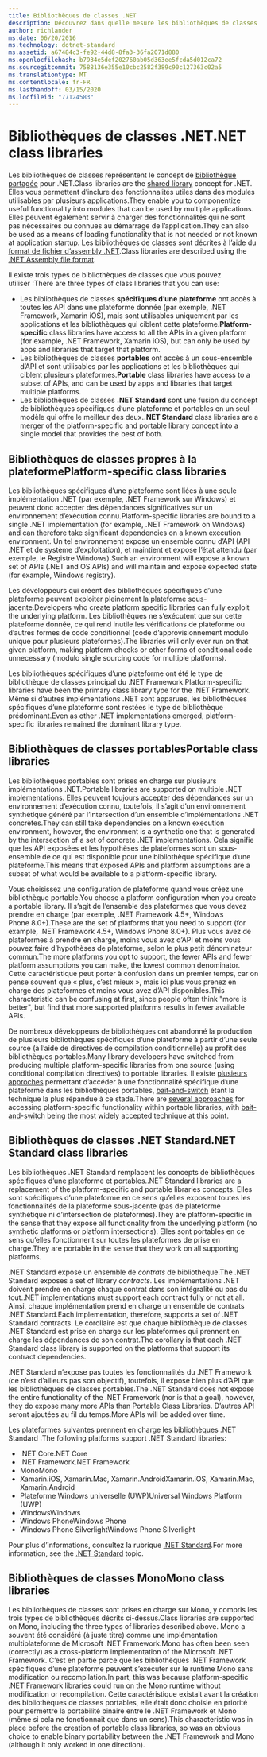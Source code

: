 ```yaml
---
title: Bibliothèques de classes .NET
description: Découvrez dans quelle mesure les bibliothèques de classes .NET vous permettent de grouper des fonctionnalités utiles en modules utilisables par plusieurs applications.
author: richlander
ms.date: 06/20/2016
ms.technology: dotnet-standard
ms.assetid: a67484c3-fe92-44d8-8fa3-36fa2071d880
ms.openlocfilehash: b7934e5def202760ab05d363ee5fcda5d012ca72
ms.sourcegitcommit: 7588136e355e10cbc2582f389c90c127363c02a5
ms.translationtype: MT
ms.contentlocale: fr-FR
ms.lasthandoff: 03/15/2020
ms.locfileid: "77124583"
---
```

# <a name="net-class-libraries"></a><span data-ttu-id="d49ac-103">Bibliothèques de classes .NET</span><span class="sxs-lookup"><span data-stu-id="d49ac-103">.NET class libraries</span></span>

<span data-ttu-id="d49ac-104">Les bibliothèques de classes représentent le concept de [bibliothèque partagée](https://en.wikipedia.org/wiki/Library_%28computing%29#Shared_libraries) pour .NET.</span><span class="sxs-lookup"><span data-stu-id="d49ac-104">Class libraries are the [shared library](https://en.wikipedia.org/wiki/Library_%28computing%29#Shared_libraries) concept for .NET.</span></span> <span data-ttu-id="d49ac-105">Elles vous permettent d’inclure des fonctionnalités utiles dans des modules utilisables par plusieurs applications.</span><span class="sxs-lookup"><span data-stu-id="d49ac-105">They enable you to componentize useful functionality into modules that can be used by multiple applications.</span></span> <span data-ttu-id="d49ac-106">Elles peuvent également servir à charger des fonctionnalités qui ne sont pas nécessaires ou connues au démarrage de l’application.</span><span class="sxs-lookup"><span data-stu-id="d49ac-106">They can also be used as a means of loading functionality that is not needed or not known at application startup.</span></span> <span data-ttu-id="d49ac-107">Les bibliothèques de classes sont décrites à l’aide du [format de fichier d’assembly .NET](assembly/file-format.md).</span><span class="sxs-lookup"><span data-stu-id="d49ac-107">Class libraries are described using the [.NET Assembly file format](assembly/file-format.md).</span></span>

<span data-ttu-id="d49ac-108">Il existe trois types de bibliothèques de classes que vous pouvez utiliser :</span><span class="sxs-lookup"><span data-stu-id="d49ac-108">There are three types of class libraries that you can use:</span></span>

* <span data-ttu-id="d49ac-109">Les bibliothèques de classes **spécifiques d’une plateforme** ont accès à toutes les API dans une plateforme donnée (par exemple, .NET Framework, Xamarin iOS), mais sont utilisables uniquement par les applications et les bibliothèques qui ciblent cette plateforme.</span><span class="sxs-lookup"><span data-stu-id="d49ac-109">**Platform-specific** class libraries have access to all the APIs in a given platform (for example, .NET Framework, Xamarin iOS), but can only be used by apps and libraries that target that platform.</span></span>
* <span data-ttu-id="d49ac-110">Les bibliothèques de classes **portables** ont accès à un sous-ensemble d’API et sont utilisables par les applications et les bibliothèques qui ciblent plusieurs plateformes.</span><span class="sxs-lookup"><span data-stu-id="d49ac-110">**Portable** class libraries have access to a subset of APIs, and can be used by apps and libraries that target multiple platforms.</span></span>
* <span data-ttu-id="d49ac-111">Les bibliothèques de classes **.NET Standard** sont une fusion du concept de bibliothèques spécifiques d’une plateforme et portables en un seul modèle qui offre le meilleur des deux.</span><span class="sxs-lookup"><span data-stu-id="d49ac-111">**.NET Standard** class libraries are a merger of the platform-specific and portable library concept into a single model that provides the best of both.</span></span>

## <a name="platform-specific-class-libraries"></a><span data-ttu-id="d49ac-112">Bibliothèques de classes propres à la plateforme</span><span class="sxs-lookup"><span data-stu-id="d49ac-112">Platform-specific class libraries</span></span>

<span data-ttu-id="d49ac-113">Les bibliothèques spécifiques d’une plateforme sont liées à une seule implémentation .NET (par exemple, .NET Framework sur Windows) et peuvent donc accepter des dépendances significatives sur un environnement d’exécution connu.</span><span class="sxs-lookup"><span data-stu-id="d49ac-113">Platform-specific libraries are bound to a single .NET implementation (for example, .NET Framework on Windows) and can therefore take significant dependencies on a known execution environment.</span></span> <span data-ttu-id="d49ac-114">Un tel environnement expose un ensemble connu d’API (API .NET et de système d’exploitation), et maintient et expose l’état attendu (par exemple, le Registre Windows).</span><span class="sxs-lookup"><span data-stu-id="d49ac-114">Such an environment will expose a known set of APIs (.NET and OS APIs) and will maintain and expose expected state (for example, Windows registry).</span></span>

<span data-ttu-id="d49ac-115">Les développeurs qui créent des bibliothèques spécifiques d’une plateforme peuvent exploiter pleinement la plateforme sous-jacente.</span><span class="sxs-lookup"><span data-stu-id="d49ac-115">Developers who create platform specific libraries can fully exploit the underlying platform.</span></span> <span data-ttu-id="d49ac-116">Les bibliothèques ne s’exécutent que sur cette plateforme donnée, ce qui rend inutile les vérifications de plateforme ou d’autres formes de code conditionnel (code d’approvisionnement modulo unique pour plusieurs plateformes).</span><span class="sxs-lookup"><span data-stu-id="d49ac-116">The libraries will only ever run on that given platform, making platform checks or other forms of conditional code unnecessary (modulo single sourcing code for multiple platforms).</span></span>

<span data-ttu-id="d49ac-117">Les bibliothèques spécifiques d’une plateforme ont été le type de bibliothèque de classes principal du .NET Framework.</span><span class="sxs-lookup"><span data-stu-id="d49ac-117">Platform-specific libraries have been the primary class library type for the .NET Framework.</span></span> <span data-ttu-id="d49ac-118">Même si d’autres implémentations .NET sont apparues, les bibliothèques spécifiques d’une plateforme sont restées le type de bibliothèque prédominant.</span><span class="sxs-lookup"><span data-stu-id="d49ac-118">Even as other .NET implementations emerged, platform-specific libraries remained the dominant library type.</span></span>

## <a name="portable-class-libraries"></a><span data-ttu-id="d49ac-119">Bibliothèques de classes portables</span><span class="sxs-lookup"><span data-stu-id="d49ac-119">Portable class libraries</span></span>

<span data-ttu-id="d49ac-120">Les bibliothèques portables sont prises en charge sur plusieurs implémentations .NET.</span><span class="sxs-lookup"><span data-stu-id="d49ac-120">Portable libraries are supported on multiple .NET implementations.</span></span> <span data-ttu-id="d49ac-121">Elles peuvent toujours accepter des dépendances sur un environnement d’exécution connu, toutefois, il s’agit d’un environnement synthétique généré par l’intersection d’un ensemble d’implémentations .NET concrètes.</span><span class="sxs-lookup"><span data-stu-id="d49ac-121">They can still take dependencies on a known execution environment, however, the environment is a synthetic one that is generated by the intersection of a set of concrete .NET implementations.</span></span> <span data-ttu-id="d49ac-122">Cela signifie que les API exposées et les hypothèses de plateformes sont un sous-ensemble de ce qui est disponible pour une bibliothèque spécifique d’une plateforme.</span><span class="sxs-lookup"><span data-stu-id="d49ac-122">This means that exposed APIs and platform assumptions are a subset of what would be available to a platform-specific library.</span></span>

<span data-ttu-id="d49ac-123">Vous choisissez une configuration de plateforme quand vous créez une bibliothèque portable.</span><span class="sxs-lookup"><span data-stu-id="d49ac-123">You choose a platform configuration when you create a portable library.</span></span> <span data-ttu-id="d49ac-124">Il s’agit de l’ensemble des plateformes que vous devez prendre en charge (par exemple, .NET Framework 4.5+, Windows Phone 8.0+).</span><span class="sxs-lookup"><span data-stu-id="d49ac-124">These are the set of platforms that you need to support (for example, .NET Framework 4.5+, Windows Phone 8.0+).</span></span> <span data-ttu-id="d49ac-125">Plus vous avez de plateformes à prendre en charge, moins vous avez d’API et moins vous pouvez faire d’hypothèses de plateforme, selon le plus petit dénominateur commun.</span><span class="sxs-lookup"><span data-stu-id="d49ac-125">The more platforms you opt to support, the fewer APIs and fewer platform assumptions you can make, the lowest common denominator.</span></span> <span data-ttu-id="d49ac-126">Cette caractéristique peut porter à confusion dans un premier temps, car on pense souvent que « plus, c’est mieux », mais ici plus vous prenez en charge des plateformes et moins vous avez d’API disponibles.</span><span class="sxs-lookup"><span data-stu-id="d49ac-126">This characteristic can be confusing at first, since people often think "more is better", but find that more supported platforms results in fewer available APIs.</span></span>

<span data-ttu-id="d49ac-127">De nombreux développeurs de bibliothèques ont abandonné la production de plusieurs bibliothèques spécifiques d’une plateforme à partir d’une seule source (à l’aide de directives de compilation conditionnelle) au profit des bibliothèques portables.</span><span class="sxs-lookup"><span data-stu-id="d49ac-127">Many library developers have switched from producing multiple platform-specific libraries from one source (using conditional compilation directives) to portable libraries.</span></span> <span data-ttu-id="d49ac-128">Il existe [plusieurs approches](https://blog.stephencleary.com/2012/11/portable-class-library-enlightenment.html) permettant d’accéder à une fonctionnalité spécifique d’une plateforme dans les bibliothèques portables, [bait-and-switch](https://log.paulbetts.org/the-bait-and-switch-pcl-trick/) étant la technique la plus répandue à ce stade.</span><span class="sxs-lookup"><span data-stu-id="d49ac-128">There are [several approaches](https://blog.stephencleary.com/2012/11/portable-class-library-enlightenment.html) for accessing platform-specific functionality within portable libraries, with [bait-and-switch](https://log.paulbetts.org/the-bait-and-switch-pcl-trick/) being the most widely accepted technique at this point.</span></span>

## <a name="net-standard-class-libraries"></a><span data-ttu-id="d49ac-129">Bibliothèques de classes .NET Standard</span><span class="sxs-lookup"><span data-stu-id="d49ac-129">.NET Standard class libraries</span></span>

<span data-ttu-id="d49ac-130">Les bibliothèques .NET Standard remplacent les concepts de bibliothèques spécifiques d’une plateforme et portables.</span><span class="sxs-lookup"><span data-stu-id="d49ac-130">.NET Standard libraries are a replacement of the platform-specific and portable libraries concepts.</span></span> <span data-ttu-id="d49ac-131">Elles sont spécifiques d’une plateforme en ce sens qu’elles exposent toutes les fonctionnalités de la plateforme sous-jacente (pas de plateforme synthétique ni d’intersection de plateformes).</span><span class="sxs-lookup"><span data-stu-id="d49ac-131">They are platform-specific in the sense that they expose all functionality from the underlying platform (no synthetic platforms or platform intersections).</span></span> <span data-ttu-id="d49ac-132">Elles sont portables en ce sens qu’elles fonctionnent sur toutes les plateformes de prise en charge.</span><span class="sxs-lookup"><span data-stu-id="d49ac-132">They are portable in the sense that they work on all supporting platforms.</span></span>

<span data-ttu-id="d49ac-133">.NET Standard expose un ensemble de _contrats_ de bibliothèque.</span><span class="sxs-lookup"><span data-stu-id="d49ac-133">The .NET Standard exposes a set of library _contracts_.</span></span> <span data-ttu-id="d49ac-134">Les implémentations .NET doivent prendre en charge chaque contrat dans son intégralité ou pas du tout.</span><span class="sxs-lookup"><span data-stu-id="d49ac-134">.NET implementations must support each contract fully or not at all.</span></span> <span data-ttu-id="d49ac-135">Ainsi, chaque implémentation prend en charge un ensemble de contrats .NET Standard.</span><span class="sxs-lookup"><span data-stu-id="d49ac-135">Each implementation, therefore, supports a set of .NET Standard contracts.</span></span> <span data-ttu-id="d49ac-136">Le corollaire est que chaque bibliothèque de classes .NET Standard est prise en charge sur les plateformes qui prennent en charge les dépendances de son contrat.</span><span class="sxs-lookup"><span data-stu-id="d49ac-136">The corollary is that each .NET Standard class library is supported on the platforms that support its contract dependencies.</span></span>

<span data-ttu-id="d49ac-137">.NET Standard n’expose pas toutes les fonctionnalités du .NET Framework (ce n’est d’ailleurs pas son objectif), toutefois, il expose bien plus d’API que les bibliothèques de classes portables.</span><span class="sxs-lookup"><span data-stu-id="d49ac-137">The .NET Standard does not expose the entire functionality of the .NET Framework (nor is that a goal), however, they do expose many more APIs than Portable Class Libraries.</span></span> <span data-ttu-id="d49ac-138">D’autres API seront ajoutées au fil du temps.</span><span class="sxs-lookup"><span data-stu-id="d49ac-138">More APIs will be added over time.</span></span>

<span data-ttu-id="d49ac-139">Les plateformes suivantes prennent en charge les bibliothèques .NET Standard :</span><span class="sxs-lookup"><span data-stu-id="d49ac-139">The following platforms support .NET Standard libraries:</span></span>

* <span data-ttu-id="d49ac-140">.NET Core</span><span class="sxs-lookup"><span data-stu-id="d49ac-140">.NET Core</span></span>
* <span data-ttu-id="d49ac-141">.NET Framework</span><span class="sxs-lookup"><span data-stu-id="d49ac-141">.NET Framework</span></span>
* <span data-ttu-id="d49ac-142">Mono</span><span class="sxs-lookup"><span data-stu-id="d49ac-142">Mono</span></span>
* <span data-ttu-id="d49ac-143">Xamarin.iOS, Xamarin.Mac, Xamarin.Android</span><span class="sxs-lookup"><span data-stu-id="d49ac-143">Xamarin.iOS, Xamarin.Mac, Xamarin.Android</span></span>
* <span data-ttu-id="d49ac-144">Plateforme Windows universelle (UWP)</span><span class="sxs-lookup"><span data-stu-id="d49ac-144">Universal Windows Platform (UWP)</span></span>
* <span data-ttu-id="d49ac-145"> Windows</span><span class="sxs-lookup"><span data-stu-id="d49ac-145">Windows</span></span>
* <span data-ttu-id="d49ac-146">Windows Phone</span><span class="sxs-lookup"><span data-stu-id="d49ac-146">Windows Phone</span></span>
* <span data-ttu-id="d49ac-147">Windows Phone Silverlight</span><span class="sxs-lookup"><span data-stu-id="d49ac-147">Windows Phone Silverlight</span></span>

<span data-ttu-id="d49ac-148">Pour plus d’informations, consultez la rubrique [.NET Standard](net-standard.md).</span><span class="sxs-lookup"><span data-stu-id="d49ac-148">For more information, see the [.NET Standard](net-standard.md) topic.</span></span>

## <a name="mono-class-libraries"></a><span data-ttu-id="d49ac-149">Bibliothèques de classes Mono</span><span class="sxs-lookup"><span data-stu-id="d49ac-149">Mono class libraries</span></span>

<span data-ttu-id="d49ac-150">Les bibliothèques de classes sont prises en charge sur Mono, y compris les trois types de bibliothèques décrits ci-dessus.</span><span class="sxs-lookup"><span data-stu-id="d49ac-150">Class libraries are supported on Mono, including the three types of libraries described above.</span></span> <span data-ttu-id="d49ac-151">Mono a souvent été considéré (à juste titre) comme une implémentation multiplateforme de Microsoft .NET Framework.</span><span class="sxs-lookup"><span data-stu-id="d49ac-151">Mono has often been seen (correctly) as a cross-platform implementation of the Microsoft .NET Framework.</span></span> <span data-ttu-id="d49ac-152">C’est en partie parce que les bibliothèques .NET Framework spécifiques d’une plateforme peuvent s’exécuter sur le runtime Mono sans modification ou recompilation.</span><span class="sxs-lookup"><span data-stu-id="d49ac-152">In part, this was because platform-specific .NET Framework libraries could run on the Mono runtime without modification or recompilation.</span></span> <span data-ttu-id="d49ac-153">Cette caractéristique existait avant la création des bibliothèques de classes portables, elle était donc choisie en priorité pour permettre la portabilité binaire entre le .NET Framework et Mono (même si cela ne fonctionnait que dans un sens).</span><span class="sxs-lookup"><span data-stu-id="d49ac-153">This characteristic was in place before the creation of portable class libraries, so was an obvious choice to enable binary portability between the .NET Framework and Mono (although it only worked in one direction).</span></span>
